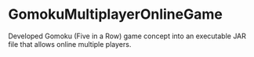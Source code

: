 # GomokuMultiplayerOnlineGame
Developed Gomoku (Five in a Row) game concept into an executable JAR file that allows online multiple players. 
